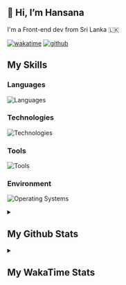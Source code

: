 
<h2>👋 Hi, I’m Hansana</h2>
<p>I'm a Front-end dev from Sri Lanka 🇱🇰</p>

[![wakatime](https://wakatime.com/badge/user/cf3817f9-1dca-4dc8-876a-c4ae6f6942cc.svg)](https://wakatime.com/@cf3817f9-1dca-4dc8-876a-c4ae6f6942cc)
[![github](https://img.shields.io/github/followers/DevHanza?logo=github&style=plastic)](https://github.com/DevHanza?tab=followers)

## My Skills

### Languages
![Languages](https://go-skill-icons.vercel.app/api/icons?i=js,ts,html,css,mysql,sqlite,py,php,c&perline=6)

### Technologies
![Technologies](https://go-skill-icons.vercel.app/api/icons?i=react,angular,nodejs,expressjs,mongodb,wordpress,scss,bootstrap,tailwindcss,gsap,materialui,shadcn&perline=6)

### Tools
![Tools](https://go-skill-icons.vercel.app/api/icons?i=figma,framer,webflow,webstudio,git,github,vite,npm,yarn,chatgpt,prettier,ps,ai,lightroom&perline=6)

### Environment
![Operating Systems](https://go-skill-icons.vercel.app/api/icons?i=chrome,vscode,terminal)


<details>
    <summary><h2>My Github Stats</h2></summary>
    <figure>
        <img src="https://github-readme-stats.vercel.app/api?username=DevHanza&hide_border=true&theme=transparent" />
        <img src="https://github-readme-stats.vercel.app/api/top-langs/?username=DevHanza&langs_count=8&layout=compact&hide_border=true&theme=transparent" />
    </figure> -->
</details>

<details>
    <summary><h2>My WakaTime Stats</h2></summary>
    <figure>
        <!--START_SECTION:waka-->

```txt
From: 14 October 2024 - To: 29 April 2025

CSS           79 hrs 22 mins  #######------------------   26.13 %
HTML          78 hrs 4 mins   ######-------------------   25.70 %
TypeScript    67 hrs 47 mins  ######-------------------   22.32 %
JavaScript    61 hrs 33 mins  #####--------------------   20.27 %
Python        4 hrs 38 mins   -------------------------   01.53 %
```

<!--END_SECTION:waka-->
    </figure>
</details>
